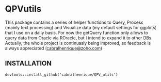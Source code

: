 # QPVutils

This package contains a series of helper functions to Query, Process (mainly text processing) and Visualize data (my default settings for ggplots) that I use on a daily basis. For now the getQuery function only allows to query data from Oracle via ROracle, but I intend to expand it to other DBs. Actually, the whole project is continuasly being improved, so feedback is always appreciated (cabralhenrique@zoho.com)

## INSTALLATION
```{r}
devtools::install_github('cabralhenrique/QPV_utils')
```

